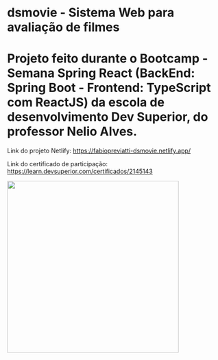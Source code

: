 # dsmovie - Sistema Web para avaliação de filmes

# Projeto feito durante o Bootcamp - Semana Spring React (BackEnd: Spring Boot - Frontend: TypeScript com ReactJS) da escola de desenvolvimento Dev Superior, do professor Nelio Alves. 

Link do projeto Netlify: https://fabiopreviatti-dsmovie.netlify.app/

Link do certificado de participação: https://learn.devsuperior.com/certificados/2145143

<img src="https://https://github.com/fpreviatti/dsmovie/blob/main/netlify.png" width="400px" height="auto">
